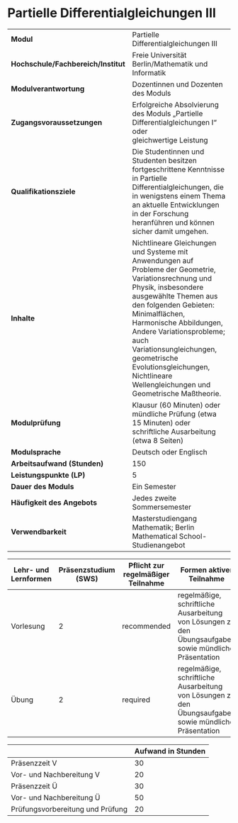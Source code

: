 # Partielle Differentialgleichungen III
|                                    |   |
|------------------------------------|---|
|**Modul**                           | Partielle Differentialgleichungen III |
|**Hochschule/Fachbereich/Institut** | Freie Universität Berlin/Mathematik und Informatik |
|**Modulverantwortung**              | Dozentinnen und Dozenten des Moduls |
|**Zugangsvoraussetzungen**          | Erfolgreiche Absolvierung des Moduls „Partielle Differentialgleichungen I“ oder<br>gleichwertige Leistung |
|**Qualifikationsziele**             | Die Studentinnen und Studenten besitzen fortgeschrittene Kenntnisse in Partielle Differentialgleichungen, die in wenigstens einem Thema an aktuelle Entwicklungen in der Forschung heranführen und können sicher damit umgehen. |
|**Inhalte**                         | Nichtlineare Gleichungen und Systeme mit Anwendungen auf Probleme der Geometrie, Variationsrechnung und Physik, insbesondere ausgewählte Themen aus den folgenden Gebieten: Minimalflächen, Harmonische Abbildungen, Andere Variationsprobleme; auch Variationsungleichungen, geometrische Evolutionsgleichungen, Nichtlineare Wellengleichungen und Geometrische Maßtheorie. |
|**Modulprüfung**                    | Klausur (60 Minuten) oder mündliche Prüfung (etwa 15 Minuten) oder schriftliche Ausarbeitung (etwa 8 Seiten) |
|**Modulsprache**                    | Deutsch oder Englisch |
|**Arbeitsaufwand (Stunden)**        | 150 |
|**Leistungspunkte (LP)**            | 5 |
|**Dauer des Moduls**                | Ein Semester |
|**Häufigkeit des Angebots**         | Jedes zweite Sommersemester |
|**Verwendbarkeit**                  | Masterstudiengang Mathematik; Berlin Mathematical School-Studienangebot |

| Lehr- und Lernformen | Präsenzstudium <br> (SWS) | Pflicht zur regelmäßiger Teilnahme | Formen aktiver Teilnahme |
| ---------------------|---------------------------|------------------------------------|------------------------- |
| Vorlesung            | 2                         | recommended                        | regelmäßige, schriftliche Ausarbeitung von Lösungen zu den Übungsaufgaben sowie mündliche Präsentation |
| Übung                | 2                         | required                           | regelmäßige, schriftliche Ausarbeitung von Lösungen zu den Übungsaufgaben sowie mündliche Präsentation |

|   | Aufwand in Stunden |
| - |--------------------|
| Präsenzzeit V                            | 30    |
| Vor- und Nachbereitung V                 | 20    |
| Präsenzzeit Ü                            | 30    |
| Vor- und Nachbereitung Ü                 | 50    |
| Prüfungsvorbereitung und Prüfung         | 20    |
